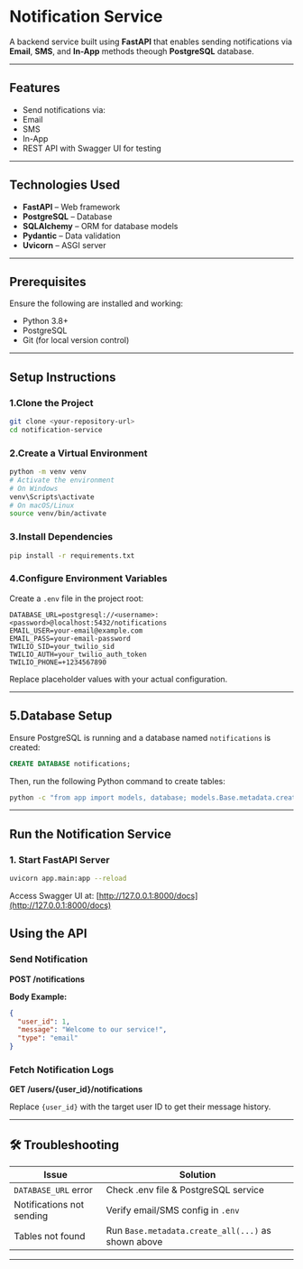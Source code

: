 
# Notification Service

A backend service built using **FastAPI** that enables sending notifications via **Email**, **SMS**, and **In-App** methods theough **PostgreSQL** database.

---

## Features

-  Send notifications via:
  -  Email
  -  SMS
  -  In-App
-  REST API with Swagger UI for testing

---

## Technologies Used

- **FastAPI** – Web framework
- **PostgreSQL** – Database
- **SQLAlchemy** – ORM for database models
- **Pydantic** – Data validation
- **Uvicorn** – ASGI server

---

## Prerequisites

Ensure the following are installed and working:

- Python 3.8+
- PostgreSQL
- Git (for local version control)

---

## Setup Instructions

### 1️.Clone the Project

```bash
git clone <your-repository-url>
cd notification-service
```

### 2️.Create a Virtual Environment

```bash
python -m venv venv
# Activate the environment
# On Windows
venv\Scripts\activate
# On macOS/Linux
source venv/bin/activate
```

### 3️.Install Dependencies

```bash
pip install -r requirements.txt
```

### 4️.Configure Environment Variables

Create a `.env` file in the project root:

```env
DATABASE_URL=postgresql://<username>:<password>@localhost:5432/notifications
EMAIL_USER=your-email@example.com
EMAIL_PASS=your-email-password
TWILIO_SID=your_twilio_sid
TWILIO_AUTH=your_twilio_auth_token
TWILIO_PHONE=+1234567890
```

Replace placeholder values with your actual configuration.

---

## 5.Database Setup

Ensure PostgreSQL is running and a database named `notifications` is created:

```sql
CREATE DATABASE notifications;
```

Then, run the following Python command to create tables:

```bash
python -c "from app import models, database; models.Base.metadata.create_all(bind=database.engine)"
```

---

## Run the Notification Service

### 1. Start FastAPI Server

```bash
uvicorn app.main:app --reload
```

Access Swagger UI at: [http://127.0.0.1:8000/docs](http://127.0.0.1:8000/docs)

## Using the API

### Send Notification

**POST /notifications**

**Body Example:**
```json
{
  "user_id": 1,
  "message": "Welcome to our service!",
  "type": "email"
}
```

### Fetch Notification Logs

**GET /users/{user_id}/notifications**

Replace `{user_id}` with the target user ID to get their message history.

---

## 🛠️ Troubleshooting

| Issue                            | Solution                                                  |
|----------------------------------|-----------------------------------------------------------|
| `DATABASE_URL` error             | Check .env file & PostgreSQL service                     |
| Notifications not sending        | Verify email/SMS config in `.env`                        |
| Tables not found                 | Run `Base.metadata.create_all(...)` as shown above       |

---
